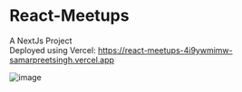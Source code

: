 # React-Meetups
A NextJs Project  
Deployed using Vercel: https://react-meetups-4i9ywmimw-samarpreetsingh.vercel.app

![image](https://user-images.githubusercontent.com/56433539/153722786-e855bfde-994b-40d8-8c30-d8e6bce7219f.png)
